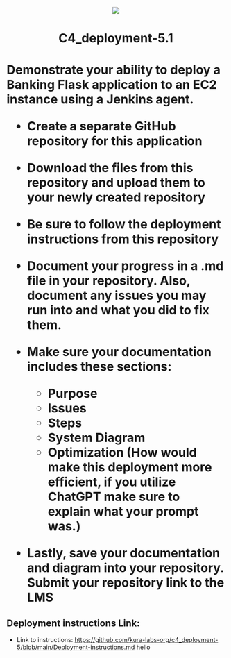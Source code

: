 <p align="center">
<img src="https://github.com/kura-labs-org/kuralabs_deployment_1/blob/main/Kuralogo.png">
</p>
<h1 align="center">C4_deployment-5.1<h1> 

Demonstrate your ability to deploy a Banking Flask application to an EC2 instance using a Jenkins agent.

- Create a separate GitHub repository for this application 

- Download the files from this repository and upload them to your newly created repository 

- Be sure to follow the deployment instructions from this repository  

- Document your progress in a .md file in your repository. Also, document any issues you may run into and what you did to fix them.

- Make sure your documentation includes these sections:
  - Purpose
  - Issues
  - Steps
  - System Diagram
  - Optimization (How would make this deployment more efficient, if you utilize ChatGPT make sure to explain what your prompt was.)

- Lastly, save your documentation and diagram into your repository. Submit your repository link to the LMS

## Deployment instructions Link:
-  Link to instructions: https://github.com/kura-labs-org/c4_deployment-5/blob/main/Deployment-instructions.md
hello
